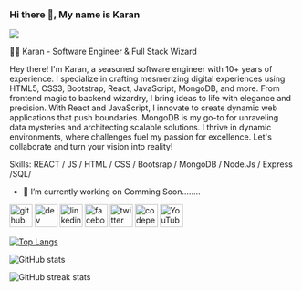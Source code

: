 ### Hi there 👋, My name is Karan
![](https://pbs.twimg.com/media/GJ7fazNXcAAIP7z?format=jpg&name=small)

👨‍💻 Karan - Software Engineer & Full Stack Wizard

Hey there! I'm Karan, a seasoned software engineer with 10+ years of experience. I specialize in crafting mesmerizing digital experiences using HTML5, CSS3, Bootstrap, React, JavaScript, MongoDB, and more. From frontend magic to backend wizardry, I bring ideas to life with elegance and precision. With React and JavaScript, I innovate to create dynamic web applications that push boundaries. MongoDB is my go-to for unraveling data mysteries and architecting scalable solutions. I thrive in dynamic environments, where challenges fuel my passion for excellence. Let's collaborate and turn your vision into reality!

Skills:  REACT / JS / HTML / CSS / Bootsrap / MongoDB / Node.Js / Express /SQL/ 

- 🔭 I’m currently working on Comming Soon........ 


[<img src='https://cdn.jsdelivr.net/npm/simple-icons@3.0.1/icons/github.svg' alt='github' height='40'>](https://github.com/ivatinal)  [<img src='https://cdn.jsdelivr.net/npm/simple-icons@3.0.1/icons/dev-dot-to.svg' alt='dev' height='40'>](https://dev.to/ivatinal)  [<img src='https://cdn.jsdelivr.net/npm/simple-icons@3.0.1/icons/linkedin.svg' alt='linkedin' height='40'>](https://www.linkedin.com/in/ivatinal/)  [<img src='https://cdn.jsdelivr.net/npm/simple-icons@3.0.1/icons/facebook.svg' alt='facebook' height='40'>](https://www.facebook.com/ivatinal)  [<img src='https://cdn.jsdelivr.net/npm/simple-icons@3.0.1/icons/twitter.svg' alt='twitter' height='40'>](https://twitter.com/karandevloper)  [<img src='https://cdn.jsdelivr.net/npm/simple-icons@3.0.1/icons/codepen.svg' alt='codepen' height='40'>](https://codepen.io/ivatinal)  [<img src='https://cdn.jsdelivr.net/npm/simple-icons@3.0.1/icons/youtube.svg' alt='YouTube' height='40'>](https://www.youtube.com/channel/ivatinal)  

[![Top Langs](https://github-readme-stats.vercel.app/api/top-langs/?username=ivatinal)](https://github.com/anuraghazra/github-readme-stats)

![GitHub stats](https://github-readme-stats.vercel.app/api?username=ivatinal&show_icons=true)  

![GitHub streak stats](https://streak-stats.demolab.com/?user=ivatinal)  

